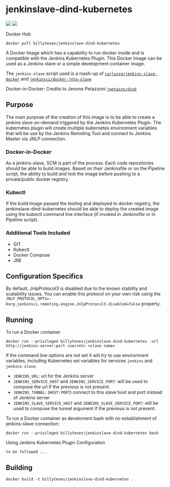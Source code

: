 # jenkinslave-dind-kubernetes

[![](https://images.microbadger.com/badges/version/billyteves/jenkinslave-dind-kubernetes.svg)](https://microbadger.com/images/billyteves/jenkinslave-dind-kubernetes "Get your own version badge on microbadger.com") [![](https://images.microbadger.com/badges/image/billyteves/jenkinslave-dind-kubernetes.svg)](https://microbadger.com/images/billyteves/jenkinslave-dind-kubernetes "Get your own image badge on microbadger.com")

Docker Hub

    docker pull billyteves/jenkinslave-dind-kubernetes

A Docker Image which has a capability to run docker inside and is compatible with the Jenkins Kubernetes Plugin.
This Docker Image can be used as a Jenkins slave or a simple development container image.

The `jenkins-slave` script used is a mash-up of [`carlossg/jenkins-slave-docker`](https://github.com/carlossg/jenkins-slave-docker)
and [`jenkinsci/docker-jnlp-slave`](https://github.com/jenkinsci/docker-jnlp-slave)

Docker-in-Docker: Credits to Jerome Petazzoni [`jpetazzo/dind`](https://github.com/jpetazzo/dind)

## Purpose
The main purpose of the creation of this image is to be able to create a jenkins slave on-demand triggered by the Jenkins Kubernetes Plugin. The kubernetes plugin will create multiple kubernetes environment variables that will be use by the Jenkins Remoting Tool and connect to Jenkins Master via JNLP connection.

### Docker-in-Docker
As a jenkins-slave, SCM is part of the process. Each code repositories should be able to build images. Based on their Jenkinsfile or on the Pipeline script, the ability to build and test the image before pushing to a private/public docker registry.

### Kubectl
If the build image passed the testing and deployed to docker registry, the jenkinslave-dind-kubernetes should be able to deploy the created image using the kubectl command line interface (if invoked in Jenkinsfile or in Pipeline script).

### Additional Tools Included
* GIT
* Kubectl
* Docker Compose
* JRE

## Configuration Specifics

By default, JnlpProtocol3 is disabled due to the known stability and scalability issues.
You can enable this protocol on your own risk using the 
<code>JNLP_PROTOCOL_OPTS=-Dorg.jenkinsci.remoting.engine.JnlpProtocol3.disabled=false</code> property.

## Running

To run a Docker container

    docker run --privileged billyteves/jenkinslave-dind-kubernetes -url http://jenkins-server:port <secret> <slave name>

If the command line options are not set it will try to use environment variables,
including Kubernetes set variables for services `jenkins` and `jenkins-slave`.

* `JENKINS_URL`: url for the Jenkins server
* `JENKINS_SERVICE_HOST` and `JENKINS_SERVICE_PORT`: will be used to compose the url if the previous is not present.
* `JENKINS_TUNNEL`: (`HOST:PORT`) connect to this slave host and port instead of Jenkins server
* `JENKINS_SLAVE_SERVICE_HOST` and `JENKINS_SLAVE_SERVICE_PORT`: will be used to compose the tunnel argument if the previous is not present.

To run a Docker container as develoment bash with no establishment of jenkins-slave connection:

    docker run --privileged billyteves/jenkinslave-dind-kubernetes bash

Using Jenkins Kubernetes Plugin Configuration

    to be followed ...

## Building

    docker build -t billyteves/jenkinslave-dind-kubernetes .
